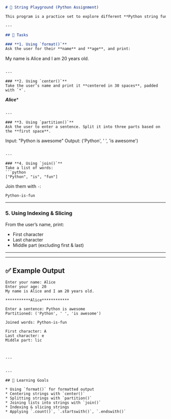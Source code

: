 
```markdown
# 📝 String Playground (Python Assignment)

This program is a practice set to explore different **Python string functions** such as `format()`, `center()`, `partition()`, `join()`, indexing, slicing, and more.  

---

## 📌 Tasks

### **1. Using `format()`**
Ask the user for their **name** and **age**, and print:  
```

My name is Alice and I am 20 years old.

```

---

### **2. Using `center()`**
Take the user’s name and print it **centered in 30 spaces**, padded with `*`.  
```

***********Alice***********\*

```

---

### **3. Using `partition()`**
Ask the user to enter a sentence. Split it into three parts based on the **first space**.  
```

Input: "Python is awesome"
Output: ('Python', ' ', 'is awesome')

````

---

### **4. Using `join()`**
Take a list of words:  
```python
["Python", "is", "fun"]
````

Join them with `-`:

```
Python-is-fun
```

---

### **5. Using Indexing & Slicing**

From the user’s name, print:

* First character
* Last character
* Middle part (excluding first & last)

---


---

## ✅ Example Output

```
Enter your name: Alice
Enter your age: 20
My name is Alice and I am 20 years old.

***********Alice************

Enter a sentence: Python is awesome
Partitioned: ('Python', ' ', 'is awesome')

Joined words: Python-is-fun

First character: A
Last character: e
Middle part: lic



---


---

## 🎯 Learning Goals

* Using `format()` for formatted output
* Centering strings with `center()`
* Splitting strings with `partition()`
* Joining lists into strings with `join()`
* Indexing & slicing strings
* Applying `.count()`, `.startswith()`, `.endswith()`

```

